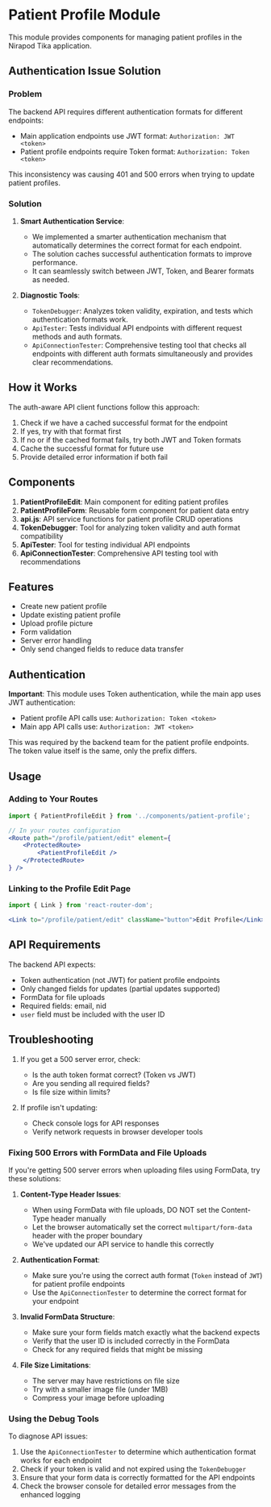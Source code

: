 # Patient Profile Module

This module provides components for managing patient profiles in the Nirapod Tika application.

## Authentication Issue Solution

### Problem

The backend API requires different authentication formats for different endpoints:
- Main application endpoints use JWT format: `Authorization: JWT <token>`
- Patient profile endpoints require Token format: `Authorization: Token <token>`

This inconsistency was causing 401 and 500 errors when trying to update patient profiles.

### Solution

1. **Smart Authentication Service**:
   - We implemented a smarter authentication mechanism that automatically determines the correct format for each endpoint.
   - The solution caches successful authentication formats to improve performance.
   - It can seamlessly switch between JWT, Token, and Bearer formats as needed.

2. **Diagnostic Tools**:
   - `TokenDebugger`: Analyzes token validity, expiration, and tests which authentication formats work.
   - `ApiTester`: Tests individual API endpoints with different request methods and auth formats.
   - `ApiConnectionTester`: Comprehensive testing tool that checks all endpoints with different auth formats simultaneously and provides clear recommendations.

## How it Works

The auth-aware API client functions follow this approach:
1. Check if we have a cached successful format for the endpoint
2. If yes, try with that format first
3. If no or if the cached format fails, try both JWT and Token formats
4. Cache the successful format for future use
5. Provide detailed error information if both fail

## Components

1. **PatientProfileEdit**: Main component for editing patient profiles
2. **PatientProfileForm**: Reusable form component for patient data entry
3. **api.js**: API service functions for patient profile CRUD operations
4. **TokenDebugger**: Tool for analyzing token validity and auth format compatibility
5. **ApiTester**: Tool for testing individual API endpoints
6. **ApiConnectionTester**: Comprehensive API testing tool with recommendations

## Features

- Create new patient profile
- Update existing patient profile
- Upload profile picture
- Form validation
- Server error handling
- Only send changed fields to reduce data transfer

## Authentication

**Important**: This module uses Token authentication, while the main app uses JWT authentication:

- Patient profile API calls use: `Authorization: Token <token>`
- Main app API calls use: `Authorization: JWT <token>`

This was required by the backend team for the patient profile endpoints. The token value itself is the same, only the prefix differs.

## Usage

### Adding to Your Routes

```jsx
import { PatientProfileEdit } from '../components/patient-profile';

// In your routes configuration
<Route path="/profile/patient/edit" element={
    <ProtectedRoute>
        <PatientProfileEdit />
    </ProtectedRoute>
} />
```

### Linking to the Profile Edit Page

```jsx
import { Link } from 'react-router-dom';

<Link to="/profile/patient/edit" className="button">Edit Profile</Link>
```

## API Requirements

The backend API expects:
- Token authentication (not JWT) for patient profile endpoints
- Only changed fields for updates (partial updates supported)
- FormData for file uploads
- Required fields: email, nid
- `user` field must be included with the user ID

## Troubleshooting

1. If you get a 500 server error, check:
   - Is the auth token format correct? (Token vs JWT)
   - Are you sending all required fields?
   - Is file size within limits?

2. If profile isn't updating:
   - Check console logs for API responses
   - Verify network requests in browser developer tools

### Fixing 500 Errors with FormData and File Uploads

If you're getting 500 server errors when uploading files using FormData, try these solutions:

1. **Content-Type Header Issues**:
   - When using FormData with file uploads, DO NOT set the Content-Type header manually
   - Let the browser automatically set the correct `multipart/form-data` header with the proper boundary
   - We've updated our API service to handle this correctly

2. **Authentication Format**:
   - Make sure you're using the correct auth format (`Token` instead of `JWT`) for patient profile endpoints
   - Use the `ApiConnectionTester` to determine the correct format for your endpoint

3. **Invalid FormData Structure**:
   - Make sure your form fields match exactly what the backend expects
   - Verify that the user ID is included correctly in the FormData
   - Check for any required fields that might be missing

4. **File Size Limitations**:
   - The server may have restrictions on file size
   - Try with a smaller image file (under 1MB)
   - Compress your image before uploading

### Using the Debug Tools

To diagnose API issues:

1. Use the `ApiConnectionTester` to determine which authentication format works for each endpoint
2. Check if your token is valid and not expired using the `TokenDebugger`
3. Ensure that your form data is correctly formatted for the API endpoints
4. Check the browser console for detailed error messages from the enhanced logging 